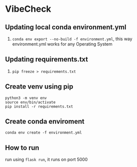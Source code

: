 # VibeCheck

## Updating local conda environment.yml

1. `conda env export --no-build -f environment.yml`, this way environment.yml works for any Operating System

## Updating requirements.txt
1. `pip freeze > requirements.txt`

## Create venv using pip
````
python3 -m venv env
source env/bin/activate
pip install -r requirements.txt
````


## Create conda enviroment
`conda env create -f environment.yml`


## How to run
run using `flask run`, it runs on port 5000

